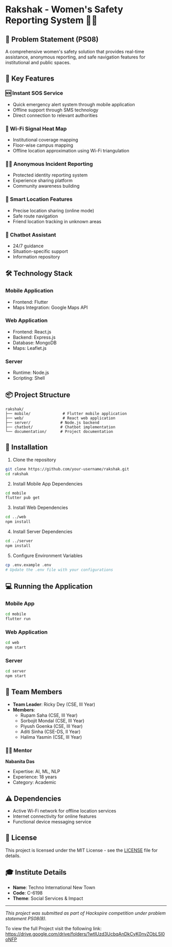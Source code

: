 # Rakshak - Women's Safety Reporting System 👮‍♀️

## 🎯 Problem Statement (PS08)
A comprehensive women's safety solution that provides real-time assistance, anonymous reporting, and safe navigation features for institutional and public spaces.

## 🌟 Key Features

### 🆘 Instant SOS Service
- Quick emergency alert system through mobile application
- Offline support through SMS technology
- Direct connection to relevant authorities

### 📍 Wi-Fi Signal Heat Map
- Institutional coverage mapping
- Floor-wise campus mapping
- Offline location approximation using Wi-Fi triangulation

### 🕵️‍♀️ Anonymous Incident Reporting
- Protected identity reporting system
- Experience sharing platform
- Community awareness building

### 📱 Smart Location Features
- Precise location sharing (online mode)
- Safe route navigation
- Friend location tracking in unknown areas

### 🤖 Chatbot Assistant
- 24/7 guidance
- Situation-specific support
- Information repository

## 🛠️ Technology Stack

### Mobile Application
- Frontend: Flutter
- Maps Integration: Google Maps API

### Web Application
- Frontend: React.js
- Backend: Express.js
- Database: MongoDB
- Maps: Leaflet.js

### Server
- Runtime: Node.js
- Scripting: Shell

## 📦 Project Structure
```
rakshak/
├── mobile/              # Flutter mobile application
├── web/                 # React web application
├── server/             # Node.js backend
├── chatbot/            # Chatbot implementation
└── documentation/      # Project documentation
```

## 🚀 Installation

1. Clone the repository
```bash
git clone https://github.com/your-username/rakshak.git
cd rakshak
```

2. Install Mobile App Dependencies
```bash
cd mobile
flutter pub get
```

3. Install Web Dependencies
```bash
cd ../web
npm install
```

4. Install Server Dependencies
```bash
cd ../server
npm install
```

5. Configure Environment Variables
```bash
cp .env.example .env
# Update the .env file with your configurations
```

## 💻 Running the Application

### Mobile App
```bash
cd mobile
flutter run
```

### Web Application
```bash
cd web
npm start
```

### Server
```bash
cd server
npm start
```

## 🤝 Team Members

- **Team Leader**: Ricky Dey (CSE, III Year)
- **Members**:
  - Rupam Saha (CSE, III Year)
  - Sorbojit Mondal (CSE, III Year)
  - Piyush Goenka (CSE, III Year)
  - Aditi Sinha (CSE-DS, II Year)
  - Halima Yasmin (CSE, III Year)

### 👩‍🏫 Mentor
**Nabanita Das**
- Expertise: AI, ML, NLP
- Experience: 18 years
- Category: Academic

## ⚠️ Dependencies
- Active Wi-Fi network for offline location services
- Internet connectivity for online features
- Functional device messaging service

## 📄 License
This project is licensed under the MIT License - see the [LICENSE](LICENSE) file for details.

## 🎓 Institute Details
- **Name**: Techno International New Town
- **Code**: C-6198
- **Theme**: Social Services & Impact

---
*This project was submitted as part of Hackspire competition under problem statement PS08(8).*

To view the full Project visit the following link:
https://drive.google.com/drive/folders/1wtIUzd3UcbqAnDkCyK0nvZObLSl0oNFP
